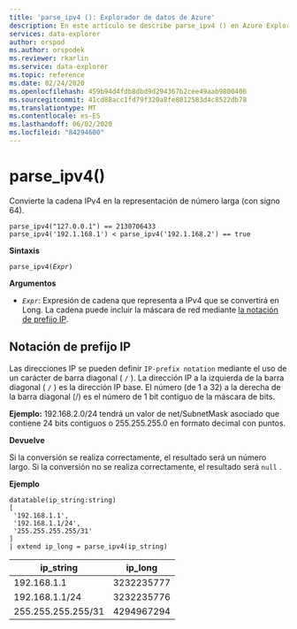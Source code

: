 ```yaml
---
title: 'parse_ipv4 (): Explorador de datos de Azure'
description: En este artículo se describe parse_ipv4 () en Azure Explorador de datos.
services: data-explorer
author: orspod
ms.author: orspodek
ms.reviewer: rkarlin
ms.service: data-explorer
ms.topic: reference
ms.date: 02/24/2020
ms.openlocfilehash: 459b94d4fdb8dbd9d294367b2cee49aab9800406
ms.sourcegitcommit: 41cd88acc1fd79f320a8fe8012583d4c8522db78
ms.translationtype: MT
ms.contentlocale: es-ES
ms.lasthandoff: 06/02/2020
ms.locfileid: "84294600"
---
```

# <a name="parse_ipv4"></a>parse_ipv4()

Convierte la cadena IPv4 en la representación de número larga (con signo 64).

```kusto
parse_ipv4("127.0.0.1") == 2130706433
parse_ipv4('192.1.168.1') < parse_ipv4('192.1.168.2') == true
```

**Sintaxis**

`parse_ipv4(`*`Expr`*`)`

**Argumentos**

* *`Expr`*: Expresión de cadena que representa a IPv4 que se convertirá en Long. La cadena puede incluir la máscara de red mediante [la notación de prefijo IP](#ip-prefix-notation).

## <a name="ip-prefix-notation"></a>Notación de prefijo IP

Las direcciones IP se pueden definir `IP-prefix notation` mediante el uso de un carácter de barra diagonal ( `/` ).
La dirección IP a la izquierda de la barra diagonal ( `/` ) es la dirección IP base. El número (de 1 a 32) a la derecha de la barra diagonal (/) es el número de 1 bit contiguo de la máscara de bits. 

**Ejemplo:** 192.168.2.0/24 tendrá un valor de net/SubnetMask asociado que contiene 24 bits contiguos o 255.255.255.0 en formato decimal con puntos.

**Devuelve**

Si la conversión se realiza correctamente, el resultado será un número largo.
Si la conversión no se realiza correctamente, el resultado será `null` .
 
**Ejemplo**

<!-- csl: https://help.kusto.windows.net/Samples -->
```kusto
datatable(ip_string:string)
[
 '192.168.1.1',
 '192.168.1.1/24',
 '255.255.255.255/31'
]
| extend ip_long = parse_ipv4(ip_string)
```

|ip_string|ip_long|
|---|---|
|192.168.1.1|3232235777|
|192.168.1.1/24|3232235776|
|255.255.255.255/31|4294967294|

